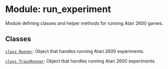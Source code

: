 <div itemscope itemtype="http://developers.google.com/ReferenceObject">
<meta itemprop="name" content="run_experiment" />
<meta itemprop="path" content="stable" />
</div>

# Module: run_experiment

Module defining classes and helper methods for running Atari 2600 games.

## Classes

[`class Runner`](./run_experiment/Runner.md): Object that handles running Atari
2600 experiments.

[`class TrainRunner`](./run_experiment/TrainRunner.md): Object that handles
running Atari 2600 experiments.
